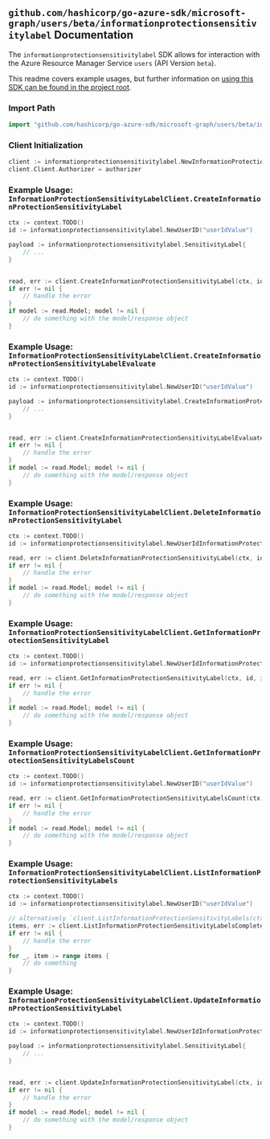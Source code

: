
## `github.com/hashicorp/go-azure-sdk/microsoft-graph/users/beta/informationprotectionsensitivitylabel` Documentation

The `informationprotectionsensitivitylabel` SDK allows for interaction with the Azure Resource Manager Service `users` (API Version `beta`).

This readme covers example usages, but further information on [using this SDK can be found in the project root](https://github.com/hashicorp/go-azure-sdk/tree/main/docs).

### Import Path

```go
import "github.com/hashicorp/go-azure-sdk/microsoft-graph/users/beta/informationprotectionsensitivitylabel"
```


### Client Initialization

```go
client := informationprotectionsensitivitylabel.NewInformationProtectionSensitivityLabelClientWithBaseURI("https://management.azure.com")
client.Client.Authorizer = authorizer
```


### Example Usage: `InformationProtectionSensitivityLabelClient.CreateInformationProtectionSensitivityLabel`

```go
ctx := context.TODO()
id := informationprotectionsensitivitylabel.NewUserID("userIdValue")

payload := informationprotectionsensitivitylabel.SensitivityLabel{
	// ...
}


read, err := client.CreateInformationProtectionSensitivityLabel(ctx, id, payload)
if err != nil {
	// handle the error
}
if model := read.Model; model != nil {
	// do something with the model/response object
}
```


### Example Usage: `InformationProtectionSensitivityLabelClient.CreateInformationProtectionSensitivityLabelEvaluate`

```go
ctx := context.TODO()
id := informationprotectionsensitivitylabel.NewUserID("userIdValue")

payload := informationprotectionsensitivitylabel.CreateInformationProtectionSensitivityLabelEvaluateRequest{
	// ...
}


read, err := client.CreateInformationProtectionSensitivityLabelEvaluate(ctx, id, payload)
if err != nil {
	// handle the error
}
if model := read.Model; model != nil {
	// do something with the model/response object
}
```


### Example Usage: `InformationProtectionSensitivityLabelClient.DeleteInformationProtectionSensitivityLabel`

```go
ctx := context.TODO()
id := informationprotectionsensitivitylabel.NewUserIdInformationProtectionSensitivityLabelID("userIdValue", "sensitivityLabelIdValue")

read, err := client.DeleteInformationProtectionSensitivityLabel(ctx, id, informationprotectionsensitivitylabel.DefaultDeleteInformationProtectionSensitivityLabelOperationOptions())
if err != nil {
	// handle the error
}
if model := read.Model; model != nil {
	// do something with the model/response object
}
```


### Example Usage: `InformationProtectionSensitivityLabelClient.GetInformationProtectionSensitivityLabel`

```go
ctx := context.TODO()
id := informationprotectionsensitivitylabel.NewUserIdInformationProtectionSensitivityLabelID("userIdValue", "sensitivityLabelIdValue")

read, err := client.GetInformationProtectionSensitivityLabel(ctx, id, informationprotectionsensitivitylabel.DefaultGetInformationProtectionSensitivityLabelOperationOptions())
if err != nil {
	// handle the error
}
if model := read.Model; model != nil {
	// do something with the model/response object
}
```


### Example Usage: `InformationProtectionSensitivityLabelClient.GetInformationProtectionSensitivityLabelsCount`

```go
ctx := context.TODO()
id := informationprotectionsensitivitylabel.NewUserID("userIdValue")

read, err := client.GetInformationProtectionSensitivityLabelsCount(ctx, id, informationprotectionsensitivitylabel.DefaultGetInformationProtectionSensitivityLabelsCountOperationOptions())
if err != nil {
	// handle the error
}
if model := read.Model; model != nil {
	// do something with the model/response object
}
```


### Example Usage: `InformationProtectionSensitivityLabelClient.ListInformationProtectionSensitivityLabels`

```go
ctx := context.TODO()
id := informationprotectionsensitivitylabel.NewUserID("userIdValue")

// alternatively `client.ListInformationProtectionSensitivityLabels(ctx, id, informationprotectionsensitivitylabel.DefaultListInformationProtectionSensitivityLabelsOperationOptions())` can be used to do batched pagination
items, err := client.ListInformationProtectionSensitivityLabelsComplete(ctx, id, informationprotectionsensitivitylabel.DefaultListInformationProtectionSensitivityLabelsOperationOptions())
if err != nil {
	// handle the error
}
for _, item := range items {
	// do something
}
```


### Example Usage: `InformationProtectionSensitivityLabelClient.UpdateInformationProtectionSensitivityLabel`

```go
ctx := context.TODO()
id := informationprotectionsensitivitylabel.NewUserIdInformationProtectionSensitivityLabelID("userIdValue", "sensitivityLabelIdValue")

payload := informationprotectionsensitivitylabel.SensitivityLabel{
	// ...
}


read, err := client.UpdateInformationProtectionSensitivityLabel(ctx, id, payload)
if err != nil {
	// handle the error
}
if model := read.Model; model != nil {
	// do something with the model/response object
}
```
